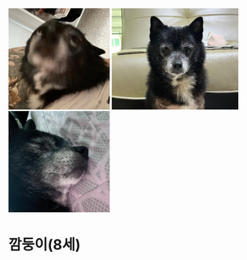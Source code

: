 
<!--
**jongbum97/jongbum97** is a ✨ _special_ ✨ repository because its `README.md` (this file) appears on your GitHub profile.

Here are some ideas to get you started:

- 🔭 I’m currently working on ...
- 🌱 I’m currently learning ...
- 👯 I’m looking to collaborate on ...
- 🤔 I’m looking for help with ...
- 💬 Ask me about ...
- 📫 How to reach me: ...
- 😄 Pronouns: ...
- ⚡ Fun fact: ...
-->

<span>
        <img src="https://github.com/jongbum97/jongbum97/blob/main/left.png?raw=true"  style="height: 200px; width: 200px;">
    </span>
    <span>
        <img src="https://github.com/jongbum97/jongbum97/blob/main/center.png?raw=true"  style="height: 200px; width: 250px;">
    </span>
    <span>
        <img src="https://github.com/jongbum97/jongbum97/blob/main/right.png?raw=true"  style="height: 200px; width: 200px;">
    </span>
    <h1>깜둥이(8세)</h1>
